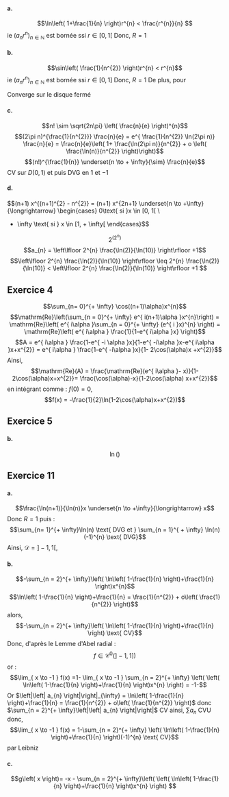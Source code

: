 #### a.
$$\ln\left( 1+\frac{1}{n} \right)r^{n} < \frac{r^{n}}{n} $$
ie $(a_{n}r^{n})_{n \in \mathbb{N}}$ est bornée ssi $r \in [0, 1[$
Donc, $R = 1$



#### b.
$$\sin\left( \frac{1}{n^{2}} \right)r^{n} < r^{n}$$
ie $(a_{n}r^{n})_{n \in \mathbb{N}}$ est bornée ssi $r \in [0, 1]$
Donc, $R = 1$
De plus, pour

Converge sur le disque fermé

#### c.
$$n! \sim \sqrt{2n\pi} \left( \frac{n}{e} \right)^{n}$$
$$(2\pi n)^{\frac{1}{n^{2}}} \frac{n}{e} = e^{ \frac{1}{n^{2}} \ln(2\pi n)} \frac{n}{e} = \frac{n}{e}\left( 1+ \frac{\ln(2\pi n)}{n^{2}} + o \left( \frac{\ln(n)}{n^{2}} \right)\right)$$
$$(n!)^{\frac{1}{n}} \underset{n \to + \infty}{\sim} \frac{n}{e}$$
CV sur $D(0, 1)$
et puis DVG en $1$ et $-1$

#### d.
$$(n+1) x^{(n+1)^{2} - n^{2}} = (n+1) x^{2n+1} \underset{n \to +\infty}{\longrightarrow} \begin{cases}
0\text{ si }x \in [0, 1[ \\
+ \infty \text{ si } x \in [1, + \infty[ 
\end{cases}$$

$$2^{(2^{n})}$$
$$a_{n} = \left\lfloor 2^{n} \frac{\ln(2)}{\ln(10)} \right\rfloor +1$$
$$\left\lfloor 2^{n} \frac{\ln(2)}{\ln(10)} \right\rfloor \leq 2^{n} \frac{\ln(2)}{\ln(10)} < \left\lfloor 2^{n} \frac{\ln(2)}{\ln(10)} \right\rfloor +1 $$



## Exercice 4
$$\sum_{n= 0}^{+ \infty} \cos((n+1)\alpha)x^{n}$$
$$\mathrm{Re}\left(\sum_{n = 0}^{+ \infty} e^{ i(n+1)\alpha }x^{n}\right) = \mathrm{Re}\left( e^{ i\alpha }\sum_{n = 0}^{+ \infty} (e^{ i }x)^{n} \right) = \mathrm{Re}\left( e^{ i\alpha } \frac{1}{1-e^{ i\alpha }x} \right)$$
$$A = e^{ i\alpha } \frac{1-e^{ -i \alpha }x}{1-e^{ -i\alpha }x-e^{ i\alpha }x+x^{2}} = e^{ i\alpha } \frac{1-e^{ -i\alpha }x}{1- 2\cos(\alpha)x +x^{2}}$$
Ainsi, 
$$\mathrm{Re}(A) = \frac{\mathrm{Re}(e^{ i\alpha }- x)}{1-2\cos(\alpha)x+x^{2}}= \frac{\cos(\alpha)-x}{1-2\cos(\alpha) x+x^{2}}$$
en intégrant comme : $f(0) = 0$, 
$$f(x) = -\frac{1}{2}\ln(1-2\cos(\alpha)x+x^{2})$$

## Exercice 5
#### b.
$$\ln()$$



## Exercice 11
#### a.
$$\frac{\ln(n+1)}{\ln(n)}x \underset{n \to +\infty}{\longrightarrow} x$$
Donc $R = 1$ puis : 
$$\sum_{n= 1}^{+ \infty}\ln(n)  \text{ DVG et } \sum_{n = 1}^{ + \infty} \ln(n)(-1)^{n} \text{ DVG}$$
Ainsi, $\mathcal{D} = ]-1, 1[$, 

#### b.
$$-\sum_{n = 2}^{+ \infty}\left( \ln\left( 1-\frac{1}{n} \right)+\frac{1}{n} \right)x^{n}$$
$$\ln\left( 1-\frac{1}{n} \right)+\frac{1}{n} = \frac{1}{n^{2}} + o\left( \frac{1}{n^{2}} \right)$$
alors, 
$$-\sum_{n = 2}^{+ \infty}\left( \ln\left( 1-\frac{1}{n} \right)+\frac{1}{n} \right) \text{ CV}$$
Donc, d'après le Lemme d'Abel radial : 
$$f \in \mathcal{C}^{0}(]-1, 1])$$
or : 
$$\lim_{ x \to -1 } f(x) =1- \lim_{ x \to -1 } \sum_{n = 2}^{+ \infty} \left( \left( \ln\left( 1-\frac{1}{n} \right)+\frac{1}{n}  \right)x^{n} \right) = -1-$$
Or $\left|\left| a_{n} \right|\right|_{\infty} = \ln\left( 1-\frac{1}{n} \right)+\frac{1}{n} = \frac{1}{n^{2}} + o\left( \frac{1}{n^{2}} \right)$ donc $\sum_{n = 2}^{+ \infty}\left|\left| a_{n} \right|\right|$ CV ainsi, $\sum a_{n}$ CVU donc, 
$$\lim_{ x \to -1 } f(x) = 1-\sum_{n = 2}^{+ \infty} \left( \ln\left( 1-\frac{1}{n} \right)+\frac{1}{n} \right)(-1)^{n} \text{ CV}$$
par Leibniz

#### c.
$$g\left( x  \right)= -x - \sum_{n = 2}^{+ \infty}\left( \left( \ln\left( 1-\frac{1}{n} \right)+\frac{1}{n} \right)x^{n} \right) $$
